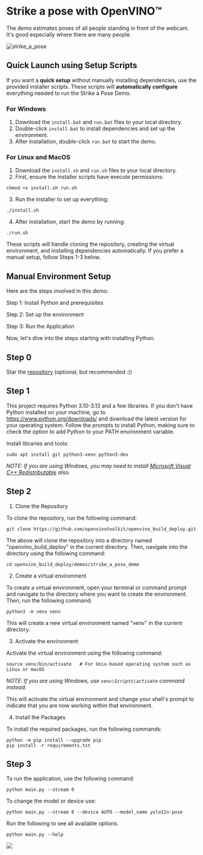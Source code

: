 # Strike a pose with OpenVINO™

The demo estimates poses of all people standing in front of the webcam. It's good especially where there are many people.

![strike_a_pose](https://github.com/user-attachments/assets/a8db4437-6440-49d4-8df3-2b3956b26bac)

## Quick Launch using Setup Scripts

If you want a **quick setup** without manually installing dependencies, use the provided installer scripts. These scripts will **automatically configure** everything needed to run the  Strike a Pose Demo.

### **For Windows**
1. Download the `install.bat` and `run.bat` files to your local directory.
2. Double-click `install.bat` to install dependencies and set up the environment.
3. After installation, double-click `run.bat` to start the demo.

### **For Linux and MacOS**
1. Download the `install.sh` and `run.sh` files to your local directory.
2. First, ensure the installer scripts have execute permissions:
```shell
chmod +x install.sh run.sh
```
3. Run the installer to set up everything:
```shell
./install.sh
```
4. After installation, start the demo by running:
```shell
./run.sh
```
These scripts will handle cloning the repository, creating the virtual environment, and installing dependencies automatically. If you prefer a manual setup, follow Steps 1-3 below.

## Manual Environment Setup

Here are the steps involved in this demo:

Step 1: Install Python and prerequisites

Step 2: Set up the environment

Step 3: Run the Application

Now, let's dive into the steps starting with installing Python. 

## Step 0

Star the [repository](https://github.com/openvinotoolkit/openvino_build_deploy) (optional, but recommended :))

## Step 1

This project requires Python 3.10-3.13 and a few libraries. If you don't have Python installed on your machine, go to https://www.python.org/downloads/ and download the latest version for your operating system. Follow the prompts to install Python, making sure to check the option to add Python to your PATH environment variable.

Install libraries and tools:

```shell
sudo apt install git python3-venv python3-dev
```

_NOTE: If you are using Windows, you may need to install [Microsoft Visual C++ Redistributable](https://aka.ms/vs/16/release/vc_redist.x64.exe) also._

## Step 2

1. Clone the Repository

To clone the repository, run the following command:

```shell
git clone https://github.com/openvinotoolkit/openvino_build_deploy.git
```

The above will clone the repository into a directory named "openvino_build_deploy" in the current directory. Then, navigate into the directory using the following command:

```shell
cd openvino_build_deploy/demos/strike_a_pose_demo
```

2. Create a virtual environment

To create a virtual environment, open your terminal or command prompt and navigate to the directory where you want to create the environment. Then, run the following command:

```shell
python3 -m venv venv
```
This will create a new virtual environment named "venv" in the current directory.

3. Activate the environment

Activate the virtual environment using the following command:

```shell
source venv/bin/activate   # For Unix-based operating system such as Linux or macOS
```

_NOTE: If you are using Windows, use `venv\Scripts\activate` command instead._

This will activate the virtual environment and change your shell's prompt to indicate that you are now working within that environment.

4. Install the Packages

To install the required packages, run the following commands:

```shell
python -m pip install --upgrade pip 
pip install -r requirements.txt
```

## Step 3

To run the application, use the following command:

```shell
python main.py --stream 0
```

To change the model or device use:

```shell
python main.py --stream 0 --device AUTO --model_name yolo11n-pose
```

Run the following to see all available options.

```shell
python main.py --help
```
[//]: # (telemetry pixel)
<img referrerpolicy="no-referrer-when-downgrade" src="https://static.scarf.sh/a.png?x-pxid=7003a37c-568d-40a5-9718-0d021d8589ca&project=demos/strike_a_pose_demo&file=README.md" />
